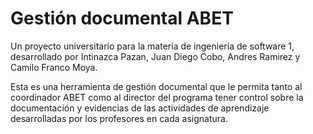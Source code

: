 # Gestión documental ABET

Un proyecto universitario para la materia de ingeniería de software 1, desarrollado por Intinazca Pazan, Juan Diego Cobo, Andres Ramirez y Camilo Franco Moya.

Esta es una herramienta de gestión documental que le permita tanto al coordinador ABET como al director del programa tener control sobre la documentación y evidencias de las actividades de aprendizaje desarrolladas por los profesores en cada asignatura.
